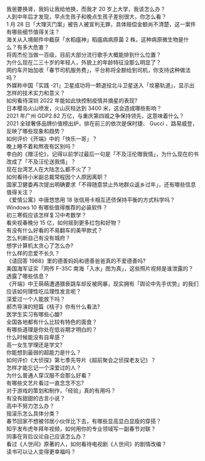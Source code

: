 我爸要换肾，我妈让我给他换，而我才 20 岁上大学，我该怎么办？  
人到中年后才发现，早点生孩子和晚点生孩子差别很大，你怎么看？  
1 月 28 日「大理灭门案」被告人被宣判无罪，具体赔偿金额尚不清楚，这一案件有哪些细节值得关注？  
海关从入境邮件中截获「水稻瘟神」稻瘟病病原菌 2 株，这种病原微生物是什么？有多大危害？  
将周杰伦当做一百级，目前大部分流行歌手大概能排到什么位置？  
为什么现在二三十岁的年轻人，外貌上的年龄特征没那么明显了？  
网约车开始加收「春节司机服务费」，平台称将全额给到司机，你支持这种做法吗？  
外媒称中国「实践 -21」卫星成功将一颗退役北斗卫星送入「坟墓轨道」，显示出怎样的技术实力和意义？  
如何看待深圳 2022 年能如此快控制疫情并摘星的表现?  
日本樱岛火山喷发，火山灰柱达到 3400 米，这会造成哪些影响？  
2021 年广州 GDP2.82 万亿，与重庆第四城之争保持领先，这意味着什么？  
2021 全球奢侈品牌价值榜出炉，排在前三的依次是保时捷、 Gucci 、路易威登，反映了哪些现象和趋势？  
如何评价《开端》中的「快乐一哥」？  
晚上睡不着和熬夜有区别吗？  
李白的《赠汪伦》，记得以前学过最后一句是「不及汪伦赠我情」，为什么现在的书改成了「不及汪伦送我情」？  
现在台湾艺人在大陆怎么都不火了？  
如何看待小米副总裁常程因个人原因离职？  
国家卫健委再次提出明确要求「不得随意禁止外地群众返乡过年」，还有哪些信息值得关注？  
《爱情公寓》中唐悠悠用 18 张信用卡相互还债保持平衡的方式科学吗？  
Windows 10 有哪些值得推荐的必装软件？  
初三寒假应该怎样复习中考数学？  
看央视春晚分 15 亿，如何摇到更多红包和好物？  
有没有什么好看的不易翻车的美甲款式？  
怎么判断自己有没有城府？  
想学计算机太贪心了怎么办?  
什么样的恋爱不长久？  
《请回答 1988》里的德善妈妈和德善爸爸真的不爱德善吗?  
美国海军证实「网传 F-35C 南海「入水」图为真」，这些照片视频是谁泄露的？透露了哪些信息？  
《开端》中王萌萌遭遇猥亵跳车却反被网暴，现实拥有「舆论中先手优势」的我们应该如何理性吃瓜理性发言呢？  
深爱过一个人能放下吗？  
郝杰导演的短篇《桔子》你有什么看法?  
医学生实习有哪些心酸?  
全国各地都有什么比较有特色的面食？  
有哪些道理是你处在低谷期才明白的？  
什么时候能没有自卑感？  
高一女生学理还是学文?  
你能想到最弱的超能力是什么？  
如何评价《大侦探》第七季先导片《超前聚会之侦探老友记》？  
怎样才能忘记一个深爱过的人？  
为什么普通人穿汉服不会那么好看？  
有哪些文艺片看过一直念念不忘?  
对于游戏的策划和制作，「经验」真的有用吗？  
有没有甜甜的古言小说？  
高中不努力怎么办？  
摇滚乐怎么具体分类？  
春节回家不想被邻居小伙伴比下去，有哪些显高显白显瘦的穿搭？  
知乎发布虎年拜年视频，如何用你的专业领域写一副春节对联？  
同事在背后议论自己应该怎么办？  
看过《人世间》原著的人，如何看待电视剧《人世间》的剧情改编？  
读书可以让人变得更幸福吗？  
